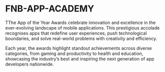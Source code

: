 # FNB-APP-ACADEMY
TThe App of the Year Awards celebrate innovation and excellence in the ever-evolving landscape of mobile applications. This prestigious accolade recognises apps that redefine user experiences, push technological boundaries, and solve real-world problems with creativity and efficiency.

Each year, the awards highlight standout achievements across diverse categories, from gaming and productivity to health and education, showcasing the industry’s best and inspiring the next generation of app developers nationwide.
